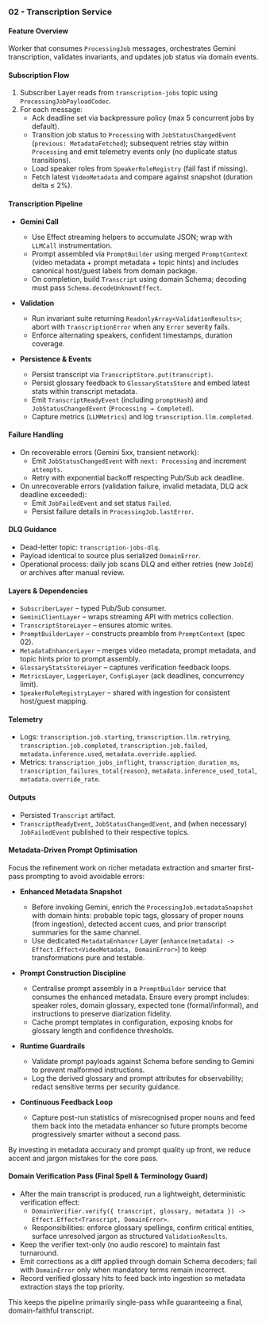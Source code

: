### 02 - Transcription Service

#### Feature Overview

Worker that consumes `ProcessingJob` messages, orchestrates Gemini transcription, validates invariants, and updates job status via domain events.

#### Subscription Flow

1. Subscriber Layer reads from `transcription-jobs` topic using `ProcessingJobPayloadCodec`.
2. For each message:
   - Ack deadline set via backpressure policy (max 5 concurrent jobs by default).
   - Transition job status to `Processing` with `JobStatusChangedEvent` (`previous: MetadataFetched`); subsequent retries stay within `Processing` and emit telemetry events only (no duplicate status transitions).
   - Load speaker roles from `SpeakerRoleRegistry` (fail fast if missing).
   - Fetch latest `VideoMetadata` and compare against snapshot (duration delta ≤ 2%).

#### Transcription Pipeline

- **Gemini Call**
  - Use Effect streaming helpers to accumulate JSON; wrap with `LLMCall` instrumentation.
  - Prompt assembled via `PromptBuilder` using merged `PromptContext` (video metadata + prompt metadata + topic hints) and includes canonical host/guest labels from domain package.
  - On completion, build `Transcript` using domain Schema; decoding must pass `Schema.decodeUnknownEffect`.

- **Validation**
  - Run invariant suite returning `ReadonlyArray<ValidationResults>`; abort with `TranscriptionError` when any `Error` severity fails.
  - Enforce alternating speakers, confident timestamps, duration coverage.

- **Persistence & Events**
  - Persist transcript via `TranscriptStore.put(transcript)`.
  - Persist glossary feedback to `GlossaryStatsStore` and embed latest stats within transcript metadata.
  - Emit `TranscriptReadyEvent` (including `promptHash`) and `JobStatusChangedEvent` (`Processing → Completed`).
  - Capture metrics (`LLMMetrics`) and log `transcription.llm.completed`.

#### Failure Handling

- On recoverable errors (Gemini 5xx, transient network):
  - Emit `JobStatusChangedEvent` with `next: Processing` and increment `attempts`.
  - Retry with exponential backoff respecting Pub/Sub ack deadline.
- On unrecoverable errors (validation failure, invalid metadata, DLQ ack deadline exceeded):
  - Emit `JobFailedEvent` and set status `Failed`.
  - Persist failure details in `ProcessingJob.lastError`.

#### DLQ Guidance

- Dead-letter topic: `transcription-jobs-dlq`.
- Payload identical to source plus serialized `DomainError`.
- Operational process: daily job scans DLQ and either retries (new `JobId`) or archives after manual review.

#### Layers & Dependencies

- `SubscriberLayer` – typed Pub/Sub consumer.
- `GeminiClientLayer` – wraps streaming API with metrics collection.
- `TranscriptStoreLayer` – ensures atomic writes.
- `PromptBuilderLayer` – constructs preamble from `PromptContext` (spec 02).
- `MetadataEnhancerLayer` – merges video metadata, prompt metadata, and topic hints prior to prompt assembly.
- `GlossaryStatsStoreLayer` – captures verification feedback loops.
- `MetricsLayer`, `LoggerLayer`, `ConfigLayer` (ack deadlines, concurrency limit).
- `SpeakerRoleRegistryLayer` – shared with ingestion for consistent host/guest mapping.

#### Telemetry

- Logs: `transcription.job.starting`, `transcription.llm.retrying`, `transcription.job.completed`, `transcription.job.failed`, `metadata.inference.used`, `metadata.override.applied`.
- Metrics: `transcription_jobs_inflight`, `transcription_duration_ms`, `transcription_failures_total{reason}`, `metadata.inference_used_total`, `metadata.override_rate`.

#### Outputs

- Persisted `Transcript` artifact.
- `TranscriptReadyEvent`, `JobStatusChangedEvent`, and (when necessary) `JobFailedEvent` published to their respective topics.

#### Metadata-Driven Prompt Optimisation

Focus the refinement work on richer metadata extraction and smarter first-pass prompting to avoid avoidable errors:

- **Enhanced Metadata Snapshot**
  - Before invoking Gemini, enrich the `ProcessingJob.metadataSnapshot` with domain hints: probable topic tags, glossary of proper nouns (from ingestion), detected accent cues, and prior transcript summaries for the same channel.
  - Use dedicated `MetadataEnhancer` Layer (`enhance(metadata) -> Effect.Effect<VideoMetadata, DomainError>`) to keep transformations pure and testable.

- **Prompt Construction Discipline**
  - Centralise prompt assembly in a `PromptBuilder` service that consumes the enhanced metadata. Ensure every prompt includes: speaker roles, domain glossary, expected tone (formal/informal), and instructions to preserve diarization fidelity.
  - Cache prompt templates in configuration, exposing knobs for glossary length and confidence thresholds.

- **Runtime Guardrails**
  - Validate prompt payloads against Schema before sending to Gemini to prevent malformed instructions.
  - Log the derived glossary and prompt attributes for observability; redact sensitive terms per security guidance.

- **Continuous Feedback Loop**
  - Capture post-run statistics of misrecognised proper nouns and feed them back into the metadata enhancer so future prompts become progressively smarter without a second pass.

By investing in metadata accuracy and prompt quality up front, we reduce accent and jargon mistakes for the core pass.

#### Domain Verification Pass (Final Spell & Terminology Guard)

- After the main transcript is produced, run a lightweight, deterministic verification effect:
  - `DomainVerifier.verify({ transcript, glossary, metadata }) -> Effect.Effect<Transcript, DomainError>`.
  - Responsibilities: enforce glossary spellings, confirm critical entities, surface unresolved jargon as structured `ValidationResults`.
- Keep the verifier text-only (no audio rescore) to maintain fast turnaround.
- Emit corrections as a diff applied through domain Schema decoders; fail with `DomainError` only when mandatory terms remain incorrect.
- Record verified glossary hits to feed back into ingestion so metadata extraction stays the top priority.

This keeps the pipeline primarily single-pass while guaranteeing a final, domain-faithful transcript.
